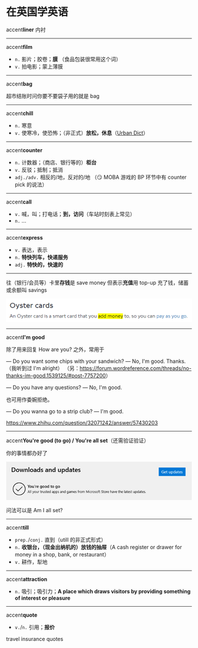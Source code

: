 # 在英国学英语

accent**liner** 内衬

---

accent**film**

- `n.` 影片；胶卷；**膜**
  （食品包装很常用这个词）
- `v.` 拍电影；蒙上薄膜

---

accent**bag**

超市结账时问你要不要袋子用的就是 bag

---

accent**chill**

- `n.` 寒意
- `v.` 使寒冷，使恐怖；（非正式）**放松，休息**（[Urban Dict](https://www.urbandictionary.com/define.php?term=chilling)）

---

accent**counter**

- `n.` 计数器；（商店、银行等的）**柜台**
- `v.` 反驳；抵制；抵消
- `adj./adv.` 相反的/地，反对的/地
  （😏 MOBA 游戏的 BP 环节中有 counter pick 的说法）

---

accent**call**

- `v.` 喊，叫；打电话；**到，访问**（车站时刻表上常见）
- `n.` ...

---

accent**express**

- `v.` 表达，表示
- `n.` **特快列车，快递服务**
- `adj.` **特快的，快速的**

---

往（银行/会员等）卡里**存钱**是 save money
但表示**充值**用 top-up
充了钱，储蓄或余额叫 savings

![add-money](imgs/oyster-card.png)

---

accent**I'm good**

除了用来回复 How are you? 之外，常用于

― Do you want some chips with your sandwich?
― No, I'm good. Thanks.
（我听到过 I'm alright）
（另：<https://forum.wordreference.com/threads/no-thanks-im-good.1539125/#post-7757200>）

― Do you have any questions?
― No, I'm good.

也可用作委婉拒绝。

― Do you wanna go to a strip club?
― I'm good.

<https://www.zhihu.com/question/32071242/answer/57430203>

---

accent**You're good (to go) / You're all set**（还需验证验证）

你的事情都办好了

![good-to-go](imgs/good-to-go.png)

问法可以是 Am I all set?

---

accent**till**

- `prep.`/`conj.` 直到（utill 的非正式形式）
- `n.` **收银台，（现金出纳机的）放钱的抽屉**（A cash register or drawer for money in a shop, bank, or restaurant）
- `v.` 耕作，犁地

---

accent**attraction**

- `n.` 吸引；吸引力；**A place which draws visitors by providing something of interest or pleasure**

---

accent**quote**

- `v.`/`n.` 引用；**报价**

travel insurance quotes
